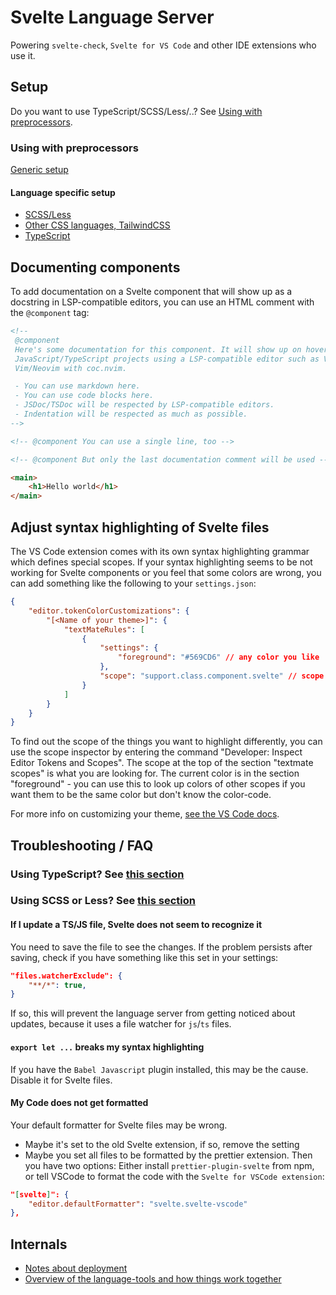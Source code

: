 # Svelte Language Server

Powering `svelte-check`, `Svelte for VS Code` and other IDE extensions who use it.

## Setup

Do you want to use TypeScript/SCSS/Less/..? See [Using with preprocessors](#using-with-preprocessors).

### Using with preprocessors

[Generic setup](./preprocessors/in-general.md)

#### Language specific setup

-   [SCSS/Less](./preprocessors/scss-less.md)
-   [Other CSS languages, TailwindCSS](./preprocessors/other-css-preprocessors.md)
-   [TypeScript](./preprocessors/typescript.md)

## Documenting components

To add documentation on a Svelte component that will show up as a docstring in
LSP-compatible editors, you can use an HTML comment with the `@component` tag:

```html
<!--
 @component
 Here's some documentation for this component. It will show up on hover for
 JavaScript/TypeScript projects using a LSP-compatible editor such as VSCode or
 Vim/Neovim with coc.nvim.

 - You can use markdown here.
 - You can use code blocks here.
 - JSDoc/TSDoc will be respected by LSP-compatible editors.
 - Indentation will be respected as much as possible.
-->

<!-- @component You can use a single line, too -->

<!-- @component But only the last documentation comment will be used -->

<main>
    <h1>Hello world</h1>
</main>
```

## Adjust syntax highlighting of Svelte files

The VS Code extension comes with its own syntax highlighting grammar which defines special scopes. If your syntax highlighting seems to be not working for Svelte components or you feel that some colors are wrong, you can add something like the following to your `settings.json`:

```json
{
    "editor.tokenColorCustomizations": {
        "[<Name of your theme>]": {
            "textMateRules": [
                {
                    "settings": {
                        "foreground": "#569CD6" // any color you like
                    },
                    "scope": "support.class.component.svelte" // scope name you want to adjust highlighting for
                }
            ]
        }
    }
}
```

To find out the scope of the things you want to highlight differently, you can use the scope inspector by entering the command "Developer: Inspect Editor Tokens and Scopes". The scope at the top of the section "textmate scopes" is what you are looking for. The current color is in the section "foreground" - you can use this to look up colors of other scopes if you want them to be the same color but don't know the color-code.

For more info on customizing your theme, [see the VS Code docs](https://code.visualstudio.com/docs/getstarted/themes#_customizing-a-color-theme).

## Troubleshooting / FAQ

### Using TypeScript? See [this section](./preprocessors/typescript.md#troubleshooting--faq)

### Using SCSS or Less? See [this section](./preprocessors/scss-less.md#troubleshooting--faq)

#### If I update a TS/JS file, Svelte does not seem to recognize it

You need to save the file to see the changes. If the problem persists after saving, check if you have something like this set in your settings:

```json
"files.watcherExclude": {
    "**/*": true,
}
```

If so, this will prevent the language server from getting noticed about updates, because it uses a file watcher for `js`/`ts` files.

#### `export let ...` breaks my syntax highlighting

If you have the `Babel Javascript` plugin installed, this may be the cause. Disable it for Svelte files.

#### My Code does not get formatted

Your default formatter for Svelte files may be wrong.

-   Maybe it's set to the old Svelte extension, if so, remove the setting
-   Maybe you set all files to be formatted by the prettier extension. Then you have two options: Either install `prettier-plugin-svelte` from npm, or tell VSCode to format the code with the `Svelte for VSCode extension`:

```json
"[svelte]": {
    "editor.defaultFormatter": "svelte.svelte-vscode"
},
```

## Internals

-   [Notes about deployment](./internal/deployment.md)
-   [Overview of the language-tools and how things work together](./internal/overview.md)
